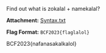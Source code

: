 Find out what is zokalal + namekalal?

**Attachment:** [Syntax.txt](https://drive.google.com/file/d/1-QgIQaA6XOTyZwNFCeX1zQ2U9GSW3Knb/view?usp=sharing)

**Flag Format:** `BCF2023{flaglalol}`

BCF2023{nafanasakalkalol}